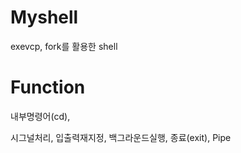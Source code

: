 # Myshell
exevcp, fork를 활용한 shell

# Function
내부명령어(cd), 

시그널처리, 
입출력재지정, 
백그라운드실행, 
종료(exit), 
Pipe
